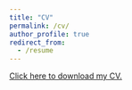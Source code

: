```yaml
---
title: "CV"
permalink: /cv/
author_profile: true
redirect_from:
  - /resume
---
```


<a href="../files/paper1.pdf"> Click here to download my CV. </a>

<object data="../files/paper1.pdf" style="min-height:100vh;min-width:100vh" type='application/pdf'></object>

